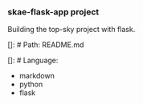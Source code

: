### skae-flask-app project

Building the top-sky project with flask.
    
[]: # Path: README.md

[]: # Language: 

- markdown
- python
- flask